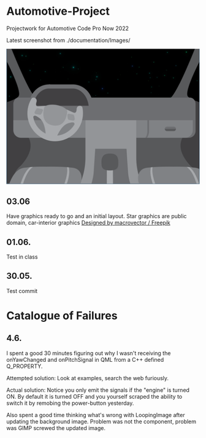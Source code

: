 # Automotive-Project
Projectwork for Automotive Code Pro Now 2022

Latest screenshot from ./documentation/Images/

<img src="https://raw.githubusercontent.com/mikkmake/Automotive-Project/9abca7a3624d60912a7416ff7bf3df2e3d009d6b/documentation/Images/Screenshot-0306.png?token=GHSAT0AAAAAABURFQIXELGNARFFA3RPIKWEYU7KR3Q"></img>

## 03.06

Have graphics ready to go and an initial layout. Star graphics are public domain, car-interior graphics <a href="http://www.freepik.com">Designed by macrovector / Freepik</a>

## 01.06.
Test in class

## 30.05.
Test commit

# Catalogue of Failures

## 4.6.

I spent a good 30 minutes figuring out why I wasn't receiving the onYawChanged and onPitchSignal in QML from a C++ defined Q_PROPERTY.

Attempted solution: Look at examples, search the web furiously.

Actual solution: Notice you only emit the signals if the "engine" is turned ON. By default it is turned OFF and you yourself scraped the ability to switch it by remobing the power-button yesterday.

Also spent a good time thinking what's wrong with LoopingImage after updating the background image. Problem was not the component, problem was GIMP screwed the updated image.
